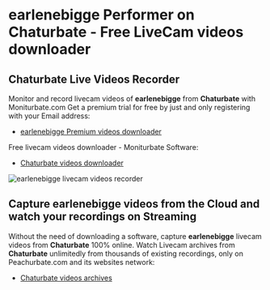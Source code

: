 # earlenebigge Performer on Chaturbate - Free LiveCam videos downloader

## Chaturbate Live Videos Recorder

Monitor and record livecam videos of **earlenebigge** from **Chaturbate** with Moniturbate.com
Get a premium trial for free by just and only registering with your Email address:
* [earlenebigge Premium videos downloader](https://moniturbate.com/request-demo-licence-key.html)

Free livecam videos downloader - Moniturbate Software:
* [Chaturbate videos downloader](https://moniturbate.com/moniturbate-download-software.html)

![earlenebigge livecam videos recorder](https://peachurnet.com/templates/moniturbate-software.png)


## Capture earlenebigge videos from the Cloud and watch your recordings on Streaming

Without the need of downloading a software, capture **earlenebigge** livecam videos from **Chaturbate** 100% online.
Watch Livecam archives from **Chaturbate** unlimitedly from thousands of existing recordings, only on Peachurbate.com and its websites network:
* [Chaturbate videos archives](https://peachurnet.com/)